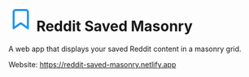 # ![Alt text](./react-client/public/favicon.svg) Reddit Saved Masonry

A web app that displays your saved Reddit content in a masonry grid.

Website: https://reddit-saved-masonry.netlify.app